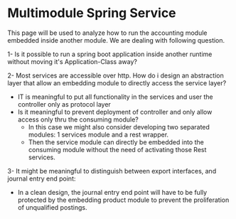 # Multimodule Spring Service

This page will be used to analyze how to run the accounting module embedded inside another module. We are dealing with following question.

1- Is it possible to run a spring boot application inside another runtime without moving it's Application-Class away?

2- Most services are accessible over http. How do i design an abstraction layer that allow an embedding module to directly access the service layer?
  - IT is meaningful to put all functionality in the services and user the controller only as protocol layer
  - Is it meaningful to prevent deployment of controller and only allow access only thru the consuming module?
  	- In this case we might also consider developing two separated modules: 1 services module and a rest wrapper.
  	- Then the service module can directly be embedded into the consuming module without the need of activating those Rest services.
  	
3- It might be meaningful to distinguish between export interfaces, and journal entry end point:
  - In a clean design, the journal entry end point will have to be fully protected by the embedding product module to prevent the proliferation of unqualified postings.   